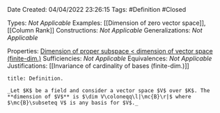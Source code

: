 <br />
<br />

Date Created: 04/04/2022 23:26:15
Tags: #Definition #Closed

Types: _Not Applicable_
Examples: [[Dimension of zero vector space]], [[Column Rank]]
Constructions: _Not Applicable_
Generalizations: _Not Applicable_

Properties: [Dimension of proper subspace $<$ dimension of vector space (finite-dim.)](Dimension%20of%20proper%20subspace%20strictly%20less%20than%20dimension%20of%20vector%20space%20(finite-dim.).md)
Sufficiencies: _Not Applicable_
Equivalences: _Not Applicable_
Justifications: [[Invariance of cardinality of bases (finite-dim.)]]

``` ad-Definition
title: Definition.

_Let $K$ be a field and consider a vector space $V$ over $K$. The **dimension of $V$** is $\dim V\coloneqq\l|\mc{B}\r|$ where $\mc{B}\subseteq V$ is any basis for $V$._

```
